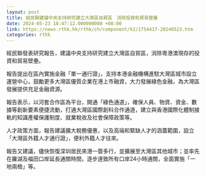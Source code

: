 ```yaml
---
layout: post
title: 經民聯建議中央支持研究建立大灣區自貿區　消除投資和貿易壁壘
date: 2024-05-23 18:47:12.000000000 +08:00
link: https://news.rthk.hk/rthk/ch/component/k2/1754417-20240523.htm
categories: rthk
---
```


經民聯發表研究報告，建議中央支持研究建立大灣區自貿區，消除粵港澳現存的投資和貿易壁壘。

報告提出在區內實施金融「單一通行證」，支持本港金融機構進駐大灣區城市設立運營中心，鼓勵更多大灣區優質企業在港上市融資，大力發展綠色金融，為大灣區發展提供充足金融資源。

報告表示，以河套合作區為平台，開通「綠色通道」，確保人員、物資、資金、數據等創新要素便捷流動，打通大灣區國際創科合作通道，建立與香港國際化體制接軌的知識產權保護制度、就業稅收及社會保障政策等。

人才政策方面，報告建議擴大稅務優惠，以及高端和緊缺人才的涵蓋範圍，設立「大灣區外籍人才通行證」，便利外籍人才往來。

報告又建議，儘快恢復深圳居民來港一簽多行，並擴展至大灣區其他城市；並率先在羅湖及福田口岸延長通關時間，逐步達致所有口岸24小時通關，全面實施「一地兩檢」等。
